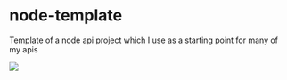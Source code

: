 # node-template
Template of a node api project which I use as a starting point for many of my apis

<img src="https://travis-ci.com/apiglue/node-template.svg?branch=master" />
